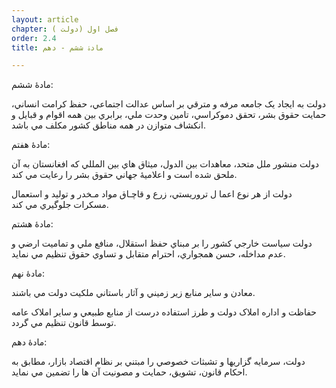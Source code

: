 ```yaml
---
layout: article
chapter: فصل اول (دولت ) 
order: 2.4
title: مادۀ ششم - دهم 

---
```


مادۀ ششم:

دولت به ايجاد يک جامعه مرفه و مترقي بر اساس عدالت اجتماعي، حفظ کرامت انساني، حمايت حقوق بشر، تحقق دموکراسي، تامين وحدت ملي، برابري بين همه اقوام و قبايل و انکشاف متوازن در همه مناطق کشور مکلف مي باشد.

 

مادۀ هفتم:

دولت منشور ملل متحد، معاهدات بين الدول، ميثاق هاي بين المللي که افغانستان به آن ملحق شده است و اعلاميۀ جهاني حقوق بشر را رعايت مي کند.

دولت از هر نوع اعما ل تروريستي، زرع و قاچـاق مواد مـخدر و توليد و استعمال مسکرات جلوگيري مي کند.

 

مادۀ هشتم:

دولت سياست خارجي کشور را بر مبناي حفظ استقلال، منافع ملي و تماميت ارضي و عدم مداخله، حسن همجواري، احترام متقابل و تساوي حقوق تنظيم مي نمايد.

 

مادۀ نهم:

معادن و ساير منابع زير زميني و آثار باستاني ملکيت دولت مي باشند.

حفاظت و اداره املاک دولت و طرز استفاده درست از منابع طبيعي و ساير املاک عامه توسط قانون تنظيم مي گردد.

 

مادۀ دهم:

دولت،‌ سرمايه گزاريها و تشبثات خصوصي را مبتني بر نظام اقتصاد بازار، مطابق به احکام قانون،‌ تشويق، حمايت و مصونيت آن ها را تضمين مي نمايد.
 
 

